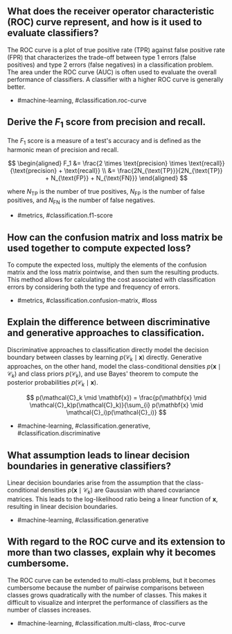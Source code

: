 ## What does the receiver operator characteristic (ROC) curve represent, and how is it used to evaluate classifiers?

The ROC curve is a plot of true positive rate (TPR) against false positive rate (FPR) that characterizes the trade-off between type 1 errors (false positives) and type 2 errors (false negatives) in a classification problem. The area under the ROC curve (AUC) is often used to evaluate the overall performance of classifiers. A classifier with a higher ROC curve is generally better.

- #machine-learning, #classification.roc-curve

## Derive the $F_1$ score from precision and recall. 

The $F_1$ score is a measure of a test's accuracy and is defined as the harmonic mean of precision and recall.

$$
\begin{aligned}
F_1 &= \frac{2 \times \text{precision} \times \text{recall}}{\text{precision} + \text{recall}} \\
    &= \frac{2N_{\text{TP}}}{2N_{\text{TP}} + N_{\text{FP}} + N_{\text{FN}}}
\end{aligned}
$$

where $N_{\text{TP}}$ is the number of true positives, $N_{\text{FP}}$ is the number of false positives, and $N_{\text{FN}}$ is the number of false negatives.

- #metrics, #classification.f1-score
  
## How can the confusion matrix and loss matrix be used together to compute expected loss?

To compute the expected loss, multiply the elements of the confusion matrix and the loss matrix pointwise, and then sum the resulting products. This method allows for calculating the cost associated with classification errors by considering both the type and frequency of errors.

- #metrics, #classification.confusion-matrix, #loss

## Explain the difference between discriminative and generative approaches to classification.

Discriminative approaches to classification directly model the decision boundary between classes by learning $p(\mathcal{C}_k \mid \mathbf{x})$ directly. Generative approaches, on the other hand, model the class-conditional densities $p(\mathbf{x} \mid \mathcal{C}_k)$ and class priors $p(\mathcal{C}_k)$, and use Bayes' theorem to compute the posterior probabilities $p(\mathcal{C}_k \mid \mathbf{x})$.

$$
p(\mathcal{C}_k \mid \mathbf{x}) = \frac{p(\mathbf{x} \mid \mathcal{C}_k)p(\mathcal{C}_k)}{\sum_{i} p(\mathbf{x} \mid \mathcal{C}_i)p(\mathcal{C}_i)}
$$

- #machine-learning, #classification.generative, #classification.discriminative

## What assumption leads to linear decision boundaries in generative classifiers?

Linear decision boundaries arise from the assumption that the class-conditional densities $p(\mathbf{x} \mid \mathcal{C}_k)$ are Gaussian with shared covariance matrices. This leads to the log-likelihood ratio being a linear function of $\mathbf{x}$, resulting in linear decision boundaries.

- #machine-learning, #classification.generative
  
## With regard to the ROC curve and its extension to more than two classes, explain why it becomes cumbersome.

The ROC curve can be extended to multi-class problems, but it becomes cumbersome because the number of pairwise comparisons between classes grows quadratically with the number of classes. This makes it difficult to visualize and interpret the performance of classifiers as the number of classes increases.

- #machine-learning, #classification.multi-class, #roc-curve